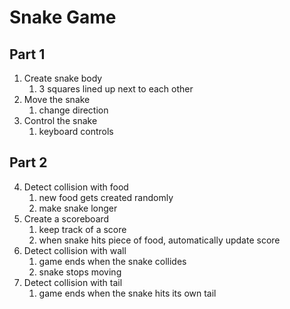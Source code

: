 # Snake Game

## Part 1
1. Create snake body 
   1. 3 squares lined up next to each other
2. Move the snake
   1. change direction
3. Control the snake
   1. keyboard controls

## Part 2
4. Detect collision with food
   1. new food gets created randomly
   2. make snake longer
5. Create a scoreboard
   1. keep track of a score
   2. when snake hits piece of food, automatically update score
6. Detect collision with wall
   1. game ends when the snake collides
   2. snake stops moving
7. Detect collision with tail
   1. game ends when the snake hits its own tail
